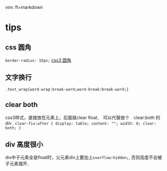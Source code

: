   vim: ft=markdown
# tips

## css 圆角  
`border-radius: 15px;` 
[ css3 圆角][1]


## 文字换行
`.text_wrap{word-wrap:break-word;word-break:break-word;}`

## clear both
css3样式，直接放在元素上，后面就clear float,　可以代替放个　clear:both 的 div
`.clear-fix:after { display: table; content: ""; width: 0; clear: both; }`

## div 高度很小
div中子元素全是float时，父元素div上要加上`overflow:hidden;`, 否则高度不会被子元素撐开．



[1]: http://www.ruanyifeng.com/blog/2010/12/detailed_explanation_of_css3_rounded_corners.html